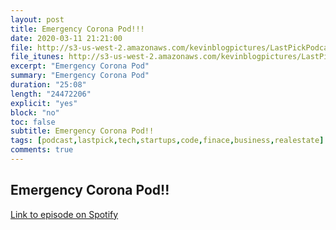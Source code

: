 ```yaml
---
layout: post
title: Emergency Corona Pod!!!
date: 2020-03-11 21:21:00
file: http://s3-us-west-2.amazonaws.com/kevinblogpictures/LastPickPodcastE8.mp3
file_itunes: http://s3-us-west-2.amazonaws.com/kevinblogpictures/LastPickPodcastE8.m4a
excerpt: "Emergency Corona Pod"
summary: "Emergency Corona Pod"
duration: "25:08"
length: "24472206"
explicit: "yes"
block: "no"
toc: false
subtitle: Emergency Corona Pod!!
tags: [podcast,lastpick,tech,startups,code,finace,business,realestate]
comments: true
---
```


## Emergency Corona Pod!!
[Link to episode on Spotify](https://open.spotify.com/episode/4kJRZcqynrUQOjqXM86PoY?si=l749FBijTdenZtGQSQPabw)
